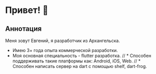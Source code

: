 # Привет! 👋

## Аннотация
Меня зовут Евгений, я разработчик из Архангельска.
* Имею 3+ года опыта коммерческой разработки.
* Моя основная специальность - flutter разработка. 
// * Способен поддерживать такие платформы как: Android, iOS, Web.
// * Способен написать сервер на dart с помощью shelf, dart-frog.

[//]: # (Контакты для связи можно найти [тут]&#40;#свяжитесь-со-мной&#41;)

[//]: # (### Оглавление)

[//]: # (* [Мой опыт]&#40;#мой-опыт&#41;)

[//]: # (    * [Домашние и учебные проекты]&#40;#🌱-домашние-и-учебные-проекты&#41;)

[//]: # (    * [Коммерческие проекты]&#40;#💻-профессиональная-деятельность&#41;)

[//]: # (* [Hard skills]&#40;#hard-skills&#41;)

[//]: # (    * [Flutter]&#40;#🎯-flutter&#41;)

[//]: # (    * [Other]&#40;#👨‍💻-other&#41;)

[//]: # (* [Soft skills]&#40;#soft-skills&#41;)

[//]: # (* [Мотивация]&#40;#мотивация-⚡&#41;)

[//]: # (* [Пожелания]&#40;#пожелания-🌠&#41;)

[//]: # (* [Свяжитесь со мной]&#40;#свяжитесь-со-мной&#41;)

[//]: # ()
[//]: # (## Мой опыт)

[//]: # ([Мой текущий pet-проект]&#40;https://github.com/dazevich/simple_isolates&#41; - пакет для удобной работы с изолятами для решения простых задач &#40;прим. парсинг&#41;. &#40;Dart&#41;)

[//]: # (* [<img src='https://img.shields.io/badge/Flutter-SimpleIsolates-blue'>]&#40;https://github.com/dazevich/simple_isolates&#41;)

[//]: # (* [<img src='https://img.shields.io/badge/Flutter-Example application-blue'>]&#40;https://github.com/dazevich/example_contact_app&#41;)

[//]: # (### 🌱 Домашние и учебные проекты)

[//]: # (```dart)

[//]: # (void main&#40;&#41; {)

[//]: # ( runApp&#40;const MyMillionthPetApp&#40;&#41;&#41;;)

[//]: # (})

[//]: # (```)

[//]: # (* 2014 - напечатал hello world в консоли с помощью Java &#40;ничего не понял, но было интересно&#41;)

[//]: # (* 2017 - написал чат на сокетах на Java &#40;чувстовал себя, как первооткрыватель, когда в аудитории мы с одного компа отправили сообщение на другой&#41;)

[//]: # (* 2018 - в качестве дипломной работы написал CRM систему с тасктрекером и пайплайнами. Сам нариовал дизайн в фотошопе, написал бэк на php, клиент на html+css+jquery. Защитился на 5)

[//]: # (* 2019 - создал сайт для крутых ребят, которые работают с художниками - [Союз молодого искусства]&#40;http://youngart39.ru/&#41;)

[//]: # (### 💻 ПРОФЕССИОНАЛЬНАЯ ДЕЯТЕЛЬНОСТЬ)

[//]: # (```dart)

[//]: # (kReleaseMode = true;)

[//]: # (```)

[//]: # (* 2019 - Junior Full-Stack разработчик в небольшой веб-студии. В техстеке команды было запрещено все, что может не запуститься на бабушкином компе с 98 виндой и IE первой версии &#40;*то есть, запрещено все, кроме html, js, css*&#41;. Используя только языки разметки, js с jquery и php, я запустил сайт для местного ресторана, [сайт для компании, продающей строительную технику]&#40;https://triton-group.ru/&#41; и сайт для компании, которая продает кондиционеры.)

[//]: # (* 2020 &#40;первая половина&#41; - Junior Backend разработчик &#40;Golang&#41;. Попробовал себя на проектах, связанных с blockchain &#40;писал смартконтракты под гиперледжер&#41;, писал обычные ресты, парсил эксельки для огромного завода. В итоге понял, что бэк не для меня)

[//]: # (* 2020 &#40;вторая половина&#41; - Junior Frontend разработчик &#40;Flutter&#41;. Писал мобильное приложение для внутреннего проекта. Что-то вроде портала для айтишников, где публикуются новости, события, офисы, с которыми можно взаимодействовать &#40;забронировать, например. В команде было **1** человек, так что пришлось учиться *на лету*)

[//]: # (* 2021 - Middle &#40;Junior++&#41; разработчик &#40;полюбившийся мне Flutter&#41;. Писал клиент для ВКС &#40;видеоконференцсвязи&#41;. Крутая компания с большой командой, отлаженными процессами и настроенным окружением.)

[//]: # (* 2022 - Middle &#40;Dart, Flutter&#41; разработчик. Начал использовать Dart на стороне Back-end. Узнал, что такое PlantUML, Backend-for-frontend, DaC. Заинтересовался проектированием ПО, познакомился с трудами Р. Мартина, Ф. Брукса, "Банды четырех". Увидел IT со стороны бизнеса.)

[//]: # ()
[//]: # (## Hard skills)

[//]: # (### 🎯 Flutter)

[//]: # (Моя кор технология. Именно во Flutter я вырос до полноценного мидла. Вот, что я могу:)

[//]: # (1. Поддерживать как мобильные, так и Web и Desktop приложения &#40;юзал Flutter for Web еще до того, как это не стало мейнстримом&#41;)

[//]: # (2. Понять, когда я могу обойтись *[provider]&#40;https://pub.dev/packages/provider&#41;*, а когда пора браться за *[bloc]&#40;https://pub.dev/packages/bloc&#41;*)

[//]: # (3. Вызвать нативный метод с помощью *MethodChannel* или следить за уровнем батареи *via event channel*, например)

[//]: # (4. Использовать всю мощь dart/http, или подключить dio)

[//]: # (5. Юнит-тестировать написанный мной код)

[//]: # (   Список можно продолжать еще долго, атомарно описывая каждую бизнес-задачу, которую я уже закрыл с помощью Flutter. Стоит выделить, что я пишу чистый, структурированный код. Разделяю файлы по папкам &#40;clean arch&#41;.)

[//]: # (### 👨‍💻 Other)

[//]: # (* Figma - могу вытащить цвета, стили текста, размеры компонентов. А могу и сам создать прототип приложения с интерактивными компонентами)

[//]: # (* Postman)

[//]: # (* JUnit - как-то раз писал нагрузочные тесты для blockchain приложения)

[//]: # (* Git - commit, push, pull, merdge, cherry-pick &#40;то, с чем приходится часто сталкиваться&#41;)

[//]: # (* Jira - включая confluence, привязку ветки к таске &#40;и коммита к таске&#41;)

[//]: # (* Android Studio, VS code)

[//]: # (* Chrome DevTools)

[//]: # ()
[//]: # (### 📃 Проектирование)

[//]: # (Для описания компонентов я использую разного рода диаграмы. Последний мой состоял на 60% из документирования и проектирования. Это помогло понять ценность полного и качественного описания.)

[//]: # ()
[//]: # (## Soft skills)

[//]: # (В общении я приветлив, вежлив и открыт. В студенческие годы я был комиссаром педагогического студ. отряда и руководил 20-ю студентами. Неоднократно участвовал в подготовке и проведении тимбилдингов, работал вожатым в международном лагере на территории Польши. Я успел год отработать в десткой школе программирования, поэтому нервы у меня стальные 😉)

[//]: # ()
[//]: # (К основным своим софт-скиллам я отношу:)

[//]: # (* Высокие коммуникативные навыки)

[//]: # (* Стрессоустойчивость)

[//]: # (* Ответственность)

[//]: # (* Способности к управлению и управленческий опыт)

[//]: # ()
[//]: # (## Мотивация ⚡)

[//]: # (Вдохновлен "Кремниевой долиной", "Стартапом" и "Кадрами".)

[//]: # ()
[//]: # (## Пожелания 🌠)

[//]: # (Мой опыт пока не назвать особенно большим, но я попробовал себя в бэкенде, фронтенде и UI дизайне. Со временем я хочу перейти в проджект менеджмент, поэтому был бы рад принять участие в open source проекте или стартапе в качестве PM)

[//]: # ()
[//]: # (## Свяжитесь со мной)

[//]: # ([<img src='https://img.shields.io/badge/dazevichweb-telegram-blue'>]&#40;https://t.me/dazevichwebs&#41; [<img src='https://img.shields.io/badge/email-mail.yandex-orange'>]&#40;mailto:dev@dazevich.ru&#41;)

<!--
**EKoretsky/EKoretsky** is a ✨ _special_ ✨ repository because its `README.md` (this file) appears on your GitHub profile.

Here are some ideas to get you started:

- 🔭 I’m currently working on ...
- 🌱 I’m currently learning ...
- 👯 I’m looking to collaborate on ...
- 🤔 I’m looking for help with ...
- 💬 Ask me about ...
- 📫 How to reach me: ...
- 😄 Pronouns: ...
- ⚡ Fun fact: ...
-->

